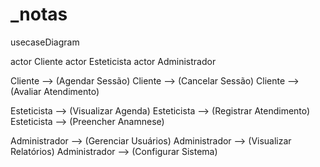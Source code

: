 # _notas

usecaseDiagram

actor Cliente
actor Esteticista
actor Administrador

Cliente --> (Agendar Sessão)
Cliente --> (Cancelar Sessão)
Cliente --> (Avaliar Atendimento)

Esteticista --> (Visualizar Agenda)
Esteticista --> (Registrar Atendimento)
Esteticista --> (Preencher Anamnese)

Administrador --> (Gerenciar Usuários)
Administrador --> (Visualizar Relatórios)
Administrador --> (Configurar Sistema)
